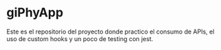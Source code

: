 # giPhyApp

Este es el repositorio del proyecto donde practico el consumo de APIs, el uso de custom hooks y un poco de testing con jest.